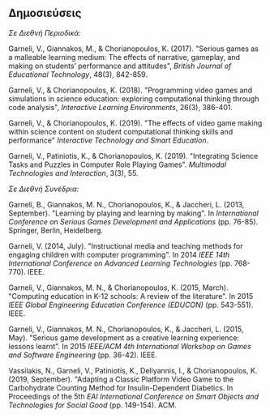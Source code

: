 ## Δημοσιεύσεις

*Σε Διεθνή Περιοδικά:*

Garneli, V., Giannakos, M., & Chorianopoulos, K. (2017). "Serious games as a
malleable learning medium: The effects of narrative, gameplay, and making on
students’ performance and attitudes", _British Journal of Educational
Technology_, 48(3), 842-859.

Garneli, V., & Chorianopoulos, K. (2018). "Programming video games and
simulations in science education: exploring computational thinking through code
analysis",  _Interactive Learning Environments_, 26(3), 386-401.

Garneli, V., & Chorianopoulos, K. (2019). "The effects of video game making
within science content on student computational thinking skills and performance"
_Interactive Technology and Smart Education_.

Garneli, V., Patiniotis, K., & Chorianopoulos, K. (2019). "Integrating Science
Tasks and Puzzles in Computer Role Playing Games". _Multimodal Technologies and
Interaction_, 3(3), 55.

*Σε Διεθνή Συνέδρια:*

Garneli, B., Giannakos, M. N., Chorianopoulos, K., & Jaccheri, L. (2013,
September). "Learning by playing and learning by making". In _International
Conference on Serious Games Development and Applications_ (pp. 76-85).
Springer, Berlin, Heidelberg.

Garneli, V. (2014, July). "Instructional media and teaching methods for engaging
 children with computer programming". In 2014 _IEEE 14th International
 Conference on Advanced Learning Technologies_ (pp. 768-770). IEEE.

Garneli, V., Giannakos, M. N., & Chorianopoulos, K. (2015, March). "Computing
education in K-12 schools: A review of the literature". In 2015 _IEEE Global
 Engineering Education Conference (EDUCON)_ (pp. 543-551). IEEE.  

Garneli, V., Giannakos, M. N., Chorianopoulos, K., & Jaccheri, L. (2015, May).
"Serious game development as a creative learning experience: lessons learnt".
In 2015 _IEEE/ACM 4th International Workshop on Games and Software Engineering_
(pp. 36-42). IEEE.

Vassilakis, N., Garneli, V., Patiniotis, K., Deliyannis, I., & Chorianopoulos,
K. (2019, September). "Adapting a Classic Platform Video Game to the
Carbohydrate Counting Method for Insulin-Dependent Diabetics. In Proceedings
of the 5th _EAI International Conference on Smart Objects and Technologies for
Social Good_ (pp. 149-154). ACM.
